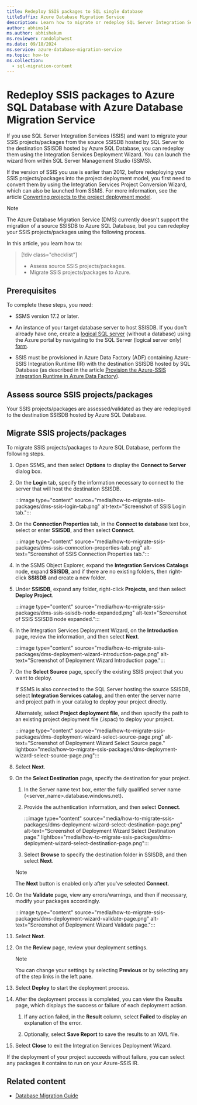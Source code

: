 ```yaml
---
title: Redeploy SSIS packages to SQL single database
titleSuffix: Azure Database Migration Service
description: Learn how to migrate or redeploy SQL Server Integration Services packages and projects to Azure SQL Database single database using the Azure Database Migration Service and Data Migration Assistant.
author: abhims14
ms.author: abhishekum
ms.reviewer: randolphwest
ms.date: 09/18/2024
ms.service: azure-database-migration-service
ms.topic: how-to
ms.collection:
  - sql-migration-content
---
```


# Redeploy SSIS packages to Azure SQL Database with Azure Database Migration Service

If you use SQL Server Integration Services (SSIS) and want to migrate your SSIS projects/packages from the source SSISDB hosted by SQL Server to the destination SSISDB hosted by Azure SQL Database, you can redeploy them using the Integration Services Deployment Wizard. You can launch the wizard from within SQL Server Management Studio (SSMS).

If the version of SSIS you use is earlier than 2012, before redeploying your SSIS projects/packages into the project deployment model, you first need to convert them by using the Integration Services Project Conversion Wizard, which can also be launched from SSMS. For more information, see the article [Converting projects to the project deployment model](/sql/integration-services/packages/deploy-integration-services-ssis-projects-and-packages#convert).

> [!NOTE]  
> The Azure Database Migration Service (DMS) currently doesn't support the migration of a source SSISDB to Azure SQL Database, but you can redeploy your SSIS projects/packages using the following process.

In this article, you learn how to:
> [!div class="checklist"]
> - Assess source SSIS projects/packages.
> - Migrate SSIS projects/packages to Azure.

## Prerequisites

To complete these steps, you need:

- SSMS version 17.2 or later.

- An instance of your target database server to host SSISDB. If you don't already have one, create a [logical SQL server](/azure/azure-sql/database/logical-servers) (without a database) using the Azure portal by navigating to the SQL Server (logical server only) [form](https://portal.azure.com/#create/Microsoft.SQLServer).

- SSIS must be provisioned in Azure Data Factory (ADF) containing Azure-SSIS Integration Runtime (IR) with the destination SSISDB hosted by SQL Database (as described in the article [Provision the Azure-SSIS Integration Runtime in Azure Data Factory](/azure/data-factory/tutorial-deploy-ssis-packages-azure)).

## Assess source SSIS projects/packages

Your SSIS projects/packages are assessed/validated as they are redeployed to the destination SSISDB hosted by Azure SQL Database.

## Migrate SSIS projects/packages

To migrate SSIS projects/packages to Azure SQL Database, perform the following steps.

1. Open SSMS, and then select **Options** to display the **Connect to Server** dialog box.

1. On the **Login** tab, specify the information necessary to connect to the server that will host the destination SSISDB.

   :::image type="content" source="media/how-to-migrate-ssis-packages/dms-ssis-login-tab.png" alt-text="Screenshot of SSIS Login tab.":::

1. On the **Connection Properties** tab, in the **Connect to database** text box, select or enter **SSISDB**, and then select **Connect**.

   :::image type="content" source="media/how-to-migrate-ssis-packages/dms-ssis-conncetion-properties-tab.png" alt-text="Screenshot of SSIS Connection Properties tab.":::

1. In the SSMS Object Explorer, expand the **Integration Services Catalogs** node, expand **SSISDB**, and if there are no existing folders, then right-click **SSISDB** and create a new folder.

1. Under **SSISDB**, expand any folder, right-click **Projects**, and then select **Deploy Project**.

   :::image type="content" source="media/how-to-migrate-ssis-packages/dms-ssis-ssisdb-node-expanded.png" alt-text="Screenshot of SSIS SSISDB node expanded.":::

1. In the Integration Services Deployment Wizard, on the **Introduction** page, review the information, and then select **Next**.

   :::image type="content" source="media/how-to-migrate-ssis-packages/dms-deployment-wizard-introduction-page.png" alt-text="Screenshot of Deployment Wizard Introduction page.":::

1. On the **Select Source** page, specify the existing SSIS project that you want to deploy.

   If SSMS is also connected to the SQL Server hosting the source SSISDB, select **Integration Services catalog**, and then enter the server name and project path in your catalog to deploy your project directly.

   Alternately, select **Project deployment file**, and then specify the path to an existing project deployment file (.ispac) to deploy your project.

   :::image type="content" source="media/how-to-migrate-ssis-packages/dms-deployment-wizard-select-source-page.png" alt-text="Screenshot of Deployment Wizard Select Source page." lightbox="media/how-to-migrate-ssis-packages/dms-deployment-wizard-select-source-page.png":::

1. Select **Next**.

1. On the **Select Destination** page, specify the destination for your project.

   1. In the Server name text box, enter the fully qualified server name (<server_name>.database.windows.net).

   1. Provide the authentication information, and then select **Connect**.

      :::image type="content" source="media/how-to-migrate-ssis-packages/dms-deployment-wizard-select-destination-page.png" alt-text="Screenshot of Deployment Wizard Select Destination page." lightbox="media/how-to-migrate-ssis-packages/dms-deployment-wizard-select-destination-page.png":::

   1. Select **Browse** to specify the destination folder in SSISDB, and then select **Next**.

   > [!NOTE]  
   > The **Next** button is enabled only after you've selected **Connect**.

1. On the **Validate** page, view any errors/warnings, and then if necessary, modify your packages accordingly.

   :::image type="content" source="media/how-to-migrate-ssis-packages/dms-deployment-wizard-validate-page.png" alt-text="Screenshot of Deployment Wizard Validate page.":::

1. Select **Next**.

1. On the **Review** page, review your deployment settings.

   > [!NOTE]  
   > You can change your settings by selecting **Previous** or by selecting any of the step links in the left pane.

1. Select **Deploy** to start the deployment process.

1. After the deployment process is completed, you can view the Results page, which displays the success or failure of each deployment action.

   1. If any action failed, in the **Result** column, select **Failed** to display an explanation of the error.

   1. Optionally, select **Save Report** to save the results to an XML file.

1. Select **Close** to exit the Integration Services Deployment Wizard.

If the deployment of your project succeeds without failure, you can select any packages it contains to run on your Azure-SSIS IR.

## Related content

- [Database Migration Guide](/data-migration/)
